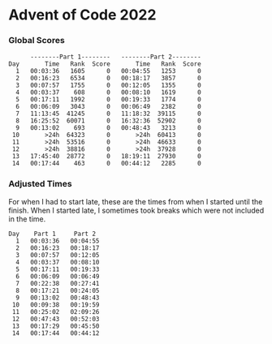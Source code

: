 # Advent of Code 2022

### Global Scores
```
      --------Part 1--------   --------Part 2--------
Day       Time   Rank  Score       Time   Rank  Score
  1   00:03:36   1605      0   00:04:55   1253      0
  2   00:16:23   6534      0   00:18:17   3857      0
  3   00:07:57   1755      0   00:12:05   1355      0
  4   00:03:37    608      0   00:08:10   1619      0
  5   00:17:11   1992      0   00:19:33   1774      0
  6   00:06:09   3043      0   00:06:49   2382      0
  7   11:13:45  41245      0   11:18:32  39115      0
  8   16:25:52  60071      0   16:32:36  52902      0
  9   00:13:02    693      0   00:48:43   3213      0
 10       >24h  64323      0       >24h  60413      0
 11       >24h  53516      0       >24h  46633      0
 12       >24h  38816      0       >24h  37928      0
 13   17:45:40  28772      0   18:19:11  27930      0
 14   00:17:44    463      0   00:44:12   2285      0
```

### Adjusted Times
For when I had to start late, these are the times from when I started until the finish. When I started late, I sometimes took breaks which were not included in the time.
```
Day    Part 1     Part 2 
  1   00:03:36   00:04:55
  2   00:16:23   00:18:17
  3   00:07:57   00:12:05
  4   00:03:37   00:08:10
  5   00:17:11   00:19:33
  6   00:06:09   00:06:49
  7   00:22:38   00:27:41
  8   00:17:21   00:24:05
  9   00:13:02   00:48:43
 10   00:09:38   00:19:59
 11   00:25:02   02:09:26
 12   00:47:43   00:52:03
 13   00:17:29   00:45:50
 14   00:17:44   00:44:12
```
